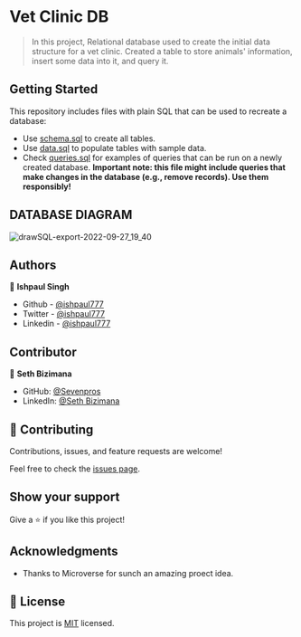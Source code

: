 # Vet Clinic DB
> In this project, Relational database used to create the initial data structure for a vet clinic. Created a table to store animals' information, insert some data into it, and query it.


## Getting Started

This repository includes files with plain SQL that can be used to recreate a database:

- Use [schema.sql](./schema.sql) to create all tables.
- Use [data.sql](./data.sql) to populate tables with sample data.
- Check [queries.sql](./queries.sql) for examples of queries that can be run on a newly created database. **Important note: this file might include queries that make changes in the database (e.g., remove records). Use them responsibly!**

## DATABASE DIAGRAM

![drawSQL-export-2022-09-27_19_40](https://user-images.githubusercontent.com/104348397/192550039-7a76afb5-4214-4698-9211-834fb8f74bef.png)


## Authors

👤 **Ishpaul Singh**

- Github - [@ishpaul777](https://github.com/ishpaul777)
- Twitter - [@ishpaul777](https://twitter.com/ishpaul777)
- Linkedin - [@ishpaul777](https://www.linkedin.com/in/ishpaul-singh-264590226/)

## Contributor 

👤 **Seth Bizimana**

- GitHub: [@Sevenpros](https://github.com/Sevenpros)
- LinkedIn: [@Seth Bizimana](hhttps://www.linkedin.com/in/sethbizimana/)

## 🤝 Contributing

Contributions, issues, and feature requests are welcome!

Feel free to check the [issues page](../../issues/).

## Show your support

Give a ⭐️ if you like this project!

## Acknowledgments

- Thanks to Microverse for sunch an amazing proect idea.  

## 📝 License

This project is [MIT](./MIT.md) licensed.
